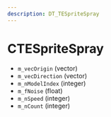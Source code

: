 ```yaml
---
description: DT_TESpriteSpray
---
```


# CTESpriteSpray


* `m_vecOrigin` (vector)
* `m_vecDirection` (vector)
* `m_nModelIndex` (integer)
* `m_fNoise` (float)
* `m_nSpeed` (integer)
* `m_nCount` (integer)
